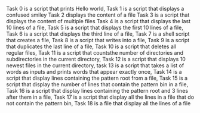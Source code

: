  Task 0 is a script that prints Hello world, Task 1 is a script that displays a confused smiley Task 2 displays the content of a file Task 3 is a script that displays the content of multiple files Task 4 is a script that displays the last 10 lines of a file, Task 5 is a script that displays the first 10 lines of a file, Task 6 is a script that displays the third line of a file, Task 7 is a shell script that creates a file, Task 8 is a script that writes into a file, Task 9 is a script that duplicates the last line of a file, Task 10 is a script that deletes all regular files, Task 11 is a script that countsthe number of directories and subdirectories in the current directory, Task 12 is a script that displays 10 newest files in the current directory, task 13 is a script that takes a list of words as inputs and prints words that appear exactly once, Task 14 is a script that display lines containing the pattern root from a file, Task 15 is a script that display the number of lines that contain the pattern bin in a file, Task 16 is a script that display lines containing the pattern root and 3 lines after them in a file, Task 17 is a script that display all the lines in a file that do not contain the pattern bin, Task 18 is a file that display all the lines of a file
